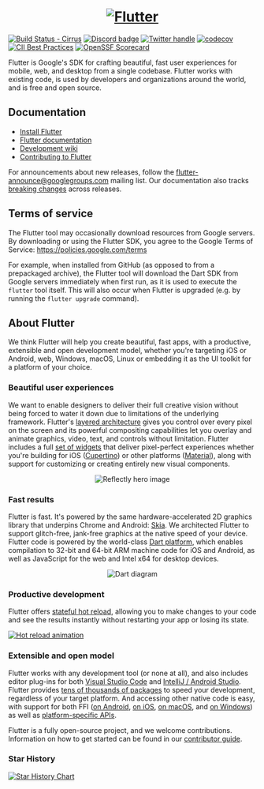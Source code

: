 <a href="https://flutter.dev/">
  <h1 align="center">
    <picture>
      <source media="(prefers-color-scheme: dark)" srcset="https://storage.googleapis.com/cms-storage-bucket/6e19fee6b47b36ca613f.png">
      <img alt="Flutter" src="https://storage.googleapis.com/cms-storage-bucket/c823e53b3a1a7b0d36a9.png">
    </picture>
  </h1>
</a>

[![Build Status - Cirrus][]][Build status]
[![Discord badge][]][Discord instructions]
[![Twitter handle][]][Twitter badge]
[![codecov](https://codecov.io/gh/flutter/flutter/branch/master/graph/badge.svg?token=11yDrJU2M2)](https://codecov.io/gh/flutter/flutter)
[![CII Best Practices](https://bestpractices.coreinfrastructure.org/projects/5631/badge)](https://bestpractices.coreinfrastructure.org/projects/5631)
[![OpenSSF Scorecard](https://api.securityscorecards.dev/projects/github.com/flutter/flutter/badge)](https://deps.dev/project/github/flutter%2Fflutter)

Flutter is Google's SDK for crafting beautiful, fast user experiences for
mobile, web, and desktop from a single codebase. Flutter works with existing
code, is used by developers and organizations around the world, and is free and
open source.

## Documentation

* [Install Flutter](https://flutter.dev/get-started/)
* [Flutter documentation](https://docs.flutter.dev/)
* [Development wiki](https://github.com/flutter/flutter/wiki)
* [Contributing to Flutter](https://github.com/flutter/flutter/blob/master/CONTRIBUTING.md)

For announcements about new releases, follow the
[flutter-announce@googlegroups.com](https://groups.google.com/forum/#!forum/flutter-announce)
mailing list. Our documentation also tracks [breaking
changes](https://docs.flutter.dev/release/breaking-changes) across releases.

## Terms of service

The Flutter tool may occasionally download resources from Google servers. By
downloading or using the Flutter SDK, you agree to the Google Terms of Service:
https://policies.google.com/terms

For example, when installed from GitHub (as opposed to from a prepackaged
archive), the Flutter tool will download the Dart SDK from Google servers
immediately when first run, as it is used to execute the `flutter` tool itself.
This will also occur when Flutter is upgraded (e.g. by running the `flutter
upgrade` command).

## About Flutter

We think Flutter will help you create beautiful, fast apps, with a productive,
extensible and open development model, whether you're targeting iOS or Android,
web, Windows, macOS, Linux or embedding it as the UI toolkit for a platform of
your choice.

### Beautiful user experiences

We want to enable designers to deliver their full creative vision without being
forced to water it down due to limitations of the underlying framework.
Flutter's [layered architecture] gives you control over every pixel on the
screen and its powerful compositing capabilities let you overlay and animate
graphics, video, text, and controls without limitation. Flutter includes a full
[set of widgets][widget catalog] that deliver pixel-perfect experiences whether
you're building for iOS ([Cupertino]) or other platforms ([Material]), along with
support for customizing or creating entirely new visual components.

<p align="center"><img src="https://github.com/flutter/website/blob/main/src/assets/images/docs/homepage/reflectly-hero-600px.png?raw=true" alt="Reflectly hero image"></p>

### Fast results

Flutter is fast. It's powered by the same hardware-accelerated 2D graphics
library that underpins Chrome and Android: [Skia]. We architected Flutter to
support glitch-free, jank-free graphics at the native speed of your device.
Flutter code is powered by the world-class [Dart platform], which enables
compilation to 32-bit and 64-bit ARM machine code for iOS and Android, as well
as JavaScript for the web and Intel x64 for desktop devices.

<p align="center"><img src="https://github.com/flutter/website/blob/main/src/assets/images/docs/homepage/dart-diagram-small.png?raw=true" alt="Dart diagram"></p>

### Productive development

Flutter offers [stateful hot reload][Hot reload], allowing you to make changes to your code
and see the results instantly without restarting your app or losing its state.

[![Hot reload animation][]][Hot reload]

### Extensible and open model

Flutter works with any development tool (or none at all), and also includes
editor plug-ins for both [Visual Studio Code] and [IntelliJ / Android Studio].
Flutter provides [tens of thousands of packages][Flutter packages] to speed your
development, regardless of your target platform. And accessing other native code
is easy, with support for both FFI ([on Android][Android FFI], [on iOS][iOS FFI],
[on macOS][macOS FFI], and [on Windows][Windows FFI]) as well as
[platform-specific APIs][platform channels].

Flutter is a fully open-source project, and we welcome contributions.
Information on how to get started can be found in our
[contributor guide](CONTRIBUTING.md).

[flutter.dev]: https://flutter.dev
[Build Status - Cirrus]: https://api.cirrus-ci.com/github/flutter/flutter.svg
[Build status]: https://cirrus-ci.com/github/flutter/flutter/master
[Discord instructions]: https://github.com/flutter/flutter/wiki/Chat
[Discord badge]: https://img.shields.io/discord/608014603317936148
[Twitter handle]: https://img.shields.io/twitter/follow/flutterdev.svg?style=social&label=Follow
[Twitter badge]: https://twitter.com/intent/follow?screen_name=flutterdev
[layered architecture]: https://docs.flutter.dev/resources/inside-flutter
[architectural overview]: https://docs.flutter.dev/resources/architectural-overview
[widget catalog]: https://flutter.dev/widgets/
[Cupertino]: https://docs.flutter.dev/development/ui/widgets/cupertino
[Material]: https://docs.flutter.dev/development/ui/widgets/material
[Skia]: https://skia.org/
[Dart platform]: https://dart.dev/
[Hot reload animation]: https://github.com/flutter/website/blob/main/src/assets/images/docs/tools/android-studio/hot-reload.gif?raw=true
[Hot reload]: https://docs.flutter.dev/development/tools/hot-reload
[Visual Studio Code]: https://marketplace.visualstudio.com/items?itemName=Dart-Code.flutter
[IntelliJ / Android Studio]: https://plugins.jetbrains.com/plugin/9212-flutter
[Flutter packages]: https://pub.dev/flutter
[Android FFI]: https://docs.flutter.dev/development/platform-integration/android/c-interop
[iOS FFI]: https://docs.flutter.dev/development/platform-integration/ios/c-interop
[macOS FFI]: https://docs.flutter.dev/development/platform-integration/macos/c-interop
[Windows FFI]: https://docs.flutter.dev/development/platform-integration/windows/building#integrating-with-windows
[platform channels]: https://docs.flutter.dev/development/platform-integration/platform-channels
[interop example]: https://github.com/flutter/flutter/tree/master/examples/platform_channel

### Star History
[![Star History Chart](https://api.star-history.com/svg?repos=flutter/flutter&type=Date)](https://star-history.com/#flutter/flutter&Date)

